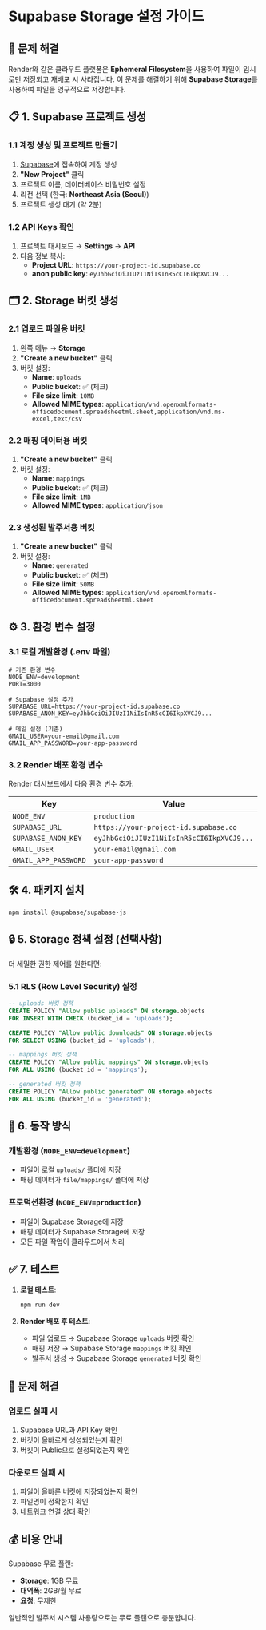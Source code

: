 # Supabase Storage 설정 가이드

## 🚀 **문제 해결**
Render와 같은 클라우드 플랫폼은 **Ephemeral Filesystem**을 사용하여 파일이 임시로만 저장되고 재배포 시 사라집니다. 이 문제를 해결하기 위해 **Supabase Storage**를 사용하여 파일을 영구적으로 저장합니다.

## 📋 **1. Supabase 프로젝트 생성**

### 1.1 계정 생성 및 프로젝트 만들기
1. [Supabase](https://supabase.com)에 접속하여 계정 생성
2. **"New Project"** 클릭
3. 프로젝트 이름, 데이터베이스 비밀번호 설정
4. 리전 선택 (한국: **Northeast Asia (Seoul)**)
5. 프로젝트 생성 대기 (약 2분)

### 1.2 API Keys 확인
1. 프로젝트 대시보드 → **Settings** → **API**
2. 다음 정보 복사:
   - **Project URL**: `https://your-project-id.supabase.co`
   - **anon public key**: `eyJhbGciOiJIUzI1NiIsInR5cCI6IkpXVCJ9...`

## 🗂️ **2. Storage 버킷 생성**

### 2.1 업로드 파일용 버킷
1. 왼쪽 메뉴 → **Storage**
2. **"Create a new bucket"** 클릭
3. 버킷 설정:
   - **Name**: `uploads`
   - **Public bucket**: ✅ (체크)
   - **File size limit**: `10MB`
   - **Allowed MIME types**: `application/vnd.openxmlformats-officedocument.spreadsheetml.sheet,application/vnd.ms-excel,text/csv`

### 2.2 매핑 데이터용 버킷  
1. **"Create a new bucket"** 클릭
2. 버킷 설정:
   - **Name**: `mappings`
   - **Public bucket**: ✅ (체크)
   - **File size limit**: `1MB`
   - **Allowed MIME types**: `application/json`

### 2.3 생성된 발주서용 버킷
1. **"Create a new bucket"** 클릭  
2. 버킷 설정:
   - **Name**: `generated`
   - **Public bucket**: ✅ (체크)
   - **File size limit**: `50MB`
   - **Allowed MIME types**: `application/vnd.openxmlformats-officedocument.spreadsheetml.sheet`

## ⚙️ **3. 환경 변수 설정**

### 3.1 로컬 개발환경 (.env 파일)
```env
# 기존 환경 변수
NODE_ENV=development
PORT=3000

# Supabase 설정 추가
SUPABASE_URL=https://your-project-id.supabase.co
SUPABASE_ANON_KEY=eyJhbGciOiJIUzI1NiIsInR5cCI6IkpXVCJ9...

# 메일 설정 (기존)
GMAIL_USER=your-email@gmail.com
GMAIL_APP_PASSWORD=your-app-password
```

### 3.2 Render 배포 환경 변수
Render 대시보드에서 다음 환경 변수 추가:

| Key | Value |
|-----|-------|
| `NODE_ENV` | `production` |
| `SUPABASE_URL` | `https://your-project-id.supabase.co` |
| `SUPABASE_ANON_KEY` | `eyJhbGciOiJIUzI1NiIsInR5cCI6IkpXVCJ9...` |
| `GMAIL_USER` | `your-email@gmail.com` |
| `GMAIL_APP_PASSWORD` | `your-app-password` |

## 🛠️ **4. 패키지 설치**

```bash
npm install @supabase/supabase-js
```

## 🔒 **5. Storage 정책 설정 (선택사항)**

더 세밀한 권한 제어를 원한다면:

### 5.1 RLS (Row Level Security) 설정
```sql
-- uploads 버킷 정책
CREATE POLICY "Allow public uploads" ON storage.objects 
FOR INSERT WITH CHECK (bucket_id = 'uploads');

CREATE POLICY "Allow public downloads" ON storage.objects 
FOR SELECT USING (bucket_id = 'uploads');

-- mappings 버킷 정책  
CREATE POLICY "Allow public mappings" ON storage.objects 
FOR ALL USING (bucket_id = 'mappings');

-- generated 버킷 정책
CREATE POLICY "Allow public generated" ON storage.objects 
FOR ALL USING (bucket_id = 'generated');
```

## 🎯 **6. 동작 방식**

### 개발환경 (`NODE_ENV=development`)
- 파일이 로컬 `uploads/` 폴더에 저장
- 매핑 데이터가 `file/mappings/` 폴더에 저장

### 프로덕션환경 (`NODE_ENV=production`)  
- 파일이 Supabase Storage에 저장
- 매핑 데이터가 Supabase Storage에 저장
- 모든 파일 작업이 클라우드에서 처리

## ✅ **7. 테스트**

1. **로컬 테스트**:
   ```bash
   npm run dev
   ```

2. **Render 배포 후 테스트**:
   - 파일 업로드 → Supabase Storage `uploads` 버킷 확인
   - 매핑 저장 → Supabase Storage `mappings` 버킷 확인  
   - 발주서 생성 → Supabase Storage `generated` 버킷 확인

## 🚨 **문제 해결**

### 업로드 실패 시
1. Supabase URL과 API Key 확인
2. 버킷이 올바르게 생성되었는지 확인
3. 버킷이 Public으로 설정되었는지 확인

### 다운로드 실패 시  
1. 파일이 올바른 버킷에 저장되었는지 확인
2. 파일명이 정확한지 확인
3. 네트워크 연결 상태 확인

## 💰 **비용 안내**

Supabase 무료 플랜:
- **Storage**: 1GB 무료
- **대역폭**: 2GB/월 무료
- **요청**: 무제한

일반적인 발주서 시스템 사용량으로는 무료 플랜으로 충분합니다. 